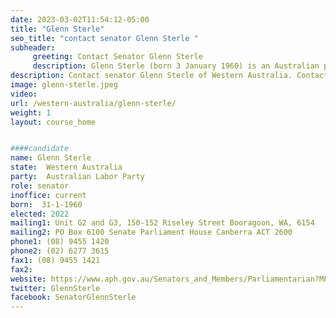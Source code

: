 ```yaml
---
date: 2023-03-02T11:54:12-05:00
title: "Glenn Sterle"
seo_title: "contact senator Glenn Sterle "
subheader:
     greeting: Contact Senator Glenn Sterle
     description: Glenn Sterle (born 3 January 1960) is an Australian politician. A former trade union organiser, he has been an Australian Labor Party member of the Australian Senate since 2005, representing the state of Western Australia.
description: Contact senator Glenn Sterle of Western Australia. Contact information for Glenn Sterle includes email address, phone number, and mailing address.
image: glenn-sterle.jpeg
video:
url: /western-australia/glenn-sterle/
weight: 1
layout: course_home


####candidate
name: Glenn Sterle
state:	Western Australia
party:	Australian Labor Party
role: senator
inoffice: current
born:  31-1-1960
elected: 2022
mailing1: Unit G2 and G3, 150-152 Riseley Street Booragoon, WA, 6154
mailing2: PO Box 6100 Senate Parliament House Canberra ACT 2600
phone1:	(08) 9455 1420
phone2: (02) 6277 3615
fax1: (08) 9455 1421
fax2:
website: https://www.aph.gov.au/Senators_and_Members/Parliamentarian?MPID=e68
twitter: GlennSterle
facebook: SenatorGlennSterle
---
```

